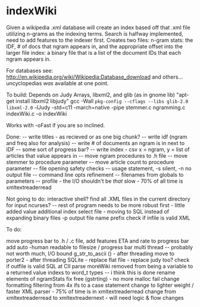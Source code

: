 indexWiki
=========
Given a wikipedia .xml database will create an index based off that .xml file utilizing n-grams as the indexing terms.
Search is halfway implemented, need to add features to the indexer first.
Creates two files:
n-gram stats: the IDF, # of docs that ngram appears in, and the appropriate offset into the larger file
index: a binary file that is a list of the document IDs that each ngram appears in.


For databases see:
http://en.wikipedia.org/wiki/Wikipedia:Database_download
and others... uncyclopedias *was* available at one point.

To build:
Depends on Judy Arrays, libxml2, and glib (as in gnome lib)
"apt-get install libxml2 libjudy"
gcc -Wall `pkg-config --cflags --libs glib-2.0 libxml-2.0` -lJudy -std=c11 -march=native -pipe stemmer.c ngramming.c indexWiki.c -o indexWiki

Works with -oFast if you are so inclined.

 Done:
 -- write titles - as recieved or as one big chunk?
 -- write idf (ngram and freq also for analysis)
 -- write # of documents an ngram is in next to IDF
 -- some sort of progress bar?
 -- write index - csv x = ngram, y = list of articles that value appears in
 -- move ngram procedures to .h file
 -- move stemmer to procedure parameter
 -- move article count to procedure parameter
 -- file opening safety checks
 -- usage statement, -s silent, -n no output file
 -- command line opts refinement
 -- filenames from globals to parameters
 -- profile - the I/O shouldn't be *that* slow - 70% of all time is xmltextreaderread

 Not going to do:
 interactive shell? find all .XML files in the current directory for input
 ncurses? -- rest of program needs to be more robust first - little added value
 additional index select file - moving to SQL instead of expanding binary files
 -p output file name prefix
 check if infile is valid XML

 To do:
 
 move progress bar to .h / .c file, add features
 ETA and rate to progress bar
 add auto -human readable to filesize / progress bar
 multi thread -- probably not worth much, I/O bound
 	g_str_to_ascii () - after threading
 	move to porter2 -  after threading
 SQLite - replace flat file  - replace judy too?
	check if outfile is valid SQL at ClI parse
 moreWiki removed from being a variable to a returned value
 indexs to word_t types -- i think this is done
 rename elements of ngramStats
 fix free (gstrting) - no more malloc fail
 change formatting filtering from 4x ifs to a case statement
 change to lighter weight / faster XML parser - 75% of time is in xmltextreaderread
 change from xmltextreaderread to xmltextreadernext - will need logic & flow changes
